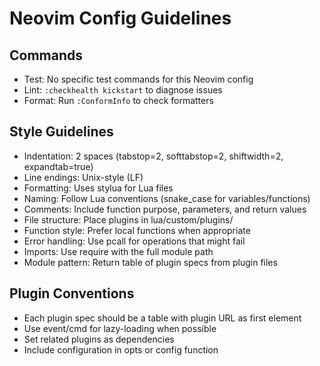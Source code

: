 # Neovim Config Guidelines

## Commands
- Test: No specific test commands for this Neovim config
- Lint: `:checkhealth kickstart` to diagnose issues
- Format: Run `:ConformInfo` to check formatters

## Style Guidelines
- Indentation: 2 spaces (tabstop=2, softtabstop=2, shiftwidth=2, expandtab=true)
- Line endings: Unix-style (LF)
- Formatting: Uses stylua for Lua files
- Naming: Follow Lua conventions (snake_case for variables/functions)
- Comments: Include function purpose, parameters, and return values
- File structure: Place plugins in lua/custom/plugins/
- Function style: Prefer local functions when appropriate
- Error handling: Use pcall for operations that might fail
- Imports: Use require with the full module path
- Module pattern: Return table of plugin specs from plugin files

## Plugin Conventions
- Each plugin spec should be a table with plugin URL as first element
- Use event/cmd for lazy-loading when possible
- Set related plugins as dependencies
- Include configuration in opts or config function